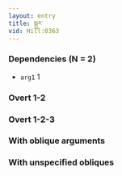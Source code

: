 ```yaml
---
layout: entry
title: སྒུར་
vid: Hill:0363
---
```

### Dependencies (N = 2)
* `arg1` 1


### Overt 1-2


### Overt 1-2-3


### With oblique arguments


### With unspecified obliques
